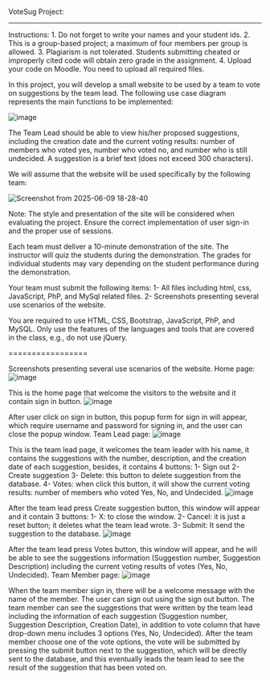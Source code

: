 VoteSug Project:

----
Instructions:
    1. Do not forget to write your names and your student ids.
    2. This is a group-based project; a maximum of four members per group is allowed. 
    3. Plagiarism is not tolerated. Students submitting cheated or improperly cited code will obtain zero grade in the assignment.
    4. Upload your code on Moodle. You need to upload all required files.

In this project, you will develop a small website to be used by a team to vote on suggestions by the team lead. The following use case diagram represents the main functions to be implemented:

![image](https://github.com/user-attachments/assets/ef51378d-a1d8-457d-a019-dd315a55e1f8)


The Team Lead should be able to view his/her proposed suggestions, including the creation date and the current voting results: number of members who voted yes, number who voted no, and number who is still undecided. A suggestion is a brief text (does not exceed 300 characters).

We will assume that the website will be used specifically by the following team:

![Screenshot from 2025-06-09 18-28-40](https://github.com/user-attachments/assets/b8194a52-125f-4d55-a9e2-343dd84ea3ce)

Note: The style and presentation of the site will be considered when evaluating the project. Ensure the correct implementation of user sign-in and the proper use of sessions.

Each team must deliver a 10-minute demonstration of the site. The instructor will quiz the students during the demonstration. The grades for individual students may vary depending on the student performance during the demonstration.

Your team must submit the following items:
1-	All files including html, css, JavaScript, PhP, and MySql related files.
2-	Screenshots presenting several use scenarios of the website.

You are required to use HTML, CSS, Bootstrap, JavaScript, PhP, and MySQL. Only use the features of the languages and tools that are covered in the class, e.g., do not use jQuery. 

=================

Screenshots presenting several use scenarios of the website.
Home page:
![image](https://github.com/user-attachments/assets/caa51e1e-52ae-43e6-872f-7ecd7d26b631)

This is the home page that welcome the visitors to the website and it contain sign in button.
![image](https://github.com/user-attachments/assets/e659216f-4d86-4189-8fa0-aa364d768b12)


After user click on sign in button, this popup form for sign in will appear, which require username and password for signing in, and the user can close the popup window.
Team Lead page:
![image](https://github.com/user-attachments/assets/e5becb77-08c1-45b1-aa7b-b9772a9595f8)


This is the team lead page, it welcomes the team leader with his name, it contains the suggestions with the number, description, and the creation date of each suggestion, besides, it contains 4 buttons:
    1- Sign out
    2- Create suggestion
    3- Delete: this button to delete suggestion from the database.
    4- Votes: when click this button, it will show the current voting results: number of members who voted Yes, No, and Undecided.
![image](https://github.com/user-attachments/assets/2c071b86-a100-4989-b4c2-75e64d7c3191)


After the team lead press Create suggestion button, this window will appear and it contain 3 buttons:
    1-  X: to close the window.
    2- Cancel: it is just a reset button; it deletes what the team lead wrote.
    3- Submit: It send the suggestion to the database.
![image](https://github.com/user-attachments/assets/d7d8eab3-a5d8-43e2-be24-1bc331b5be72)


After the team lead press Votes button, this window will appear, and he will be able to see the suggestions information (Suggestion number, Suggestion Description) including the current voting results of votes (Yes, No, Undecided).
Team Member page:
![image](https://github.com/user-attachments/assets/c94d0c4e-6aef-419c-b1fd-b6500779bdee)


When the team member sign in, there will be a welcome message with the name of the member. The user can sign out using the sign out button. The team member can see the suggestions that were written by the team lead including the information of each suggestion (Suggestion number, Suggestion Description, Creation Date), in addition to vote column that have drop-down menu includes 3 options (Yes, No, Undecided).
After the team member choose one of the vote options, the vote will be submitted by pressing the submit button next to the suggestion, which will be directly sent to the database, and this eventually leads the team lead to see the result of the suggestion that has been voted on.
